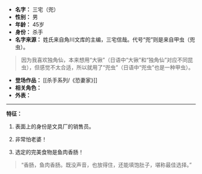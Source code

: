 
- **名字：** 三宅（兜）
- **性别：** 男
- **年龄：** 45岁
- **身份：** 杀手
- **名字来源：** 姓氏来自角川文库的主编，三宅信哉。代号“兜”则是来自甲虫（兜虫）。

> 因为我喜欢独角仙，本来想用“大锹”（日语中“大锹”和“独角仙”对应不同昆虫），但感觉不太合适，所以就用了“兜虫”（日语中“兜虫”也是一种甲虫）。

- **登场作品：** [[杀手系列/《恐妻家》]]
- **相关角色：**
- **外表：** 

---

**特征：** 

1. 表面上的身份是文具厂的销售员。

2. 非常怕老婆！

3. 选定的完美食物是鱼肉香肠！

> “香肠，鱼肉香肠。既没声音，也放得住，还能填饱肚子，堪称最佳选择。”
